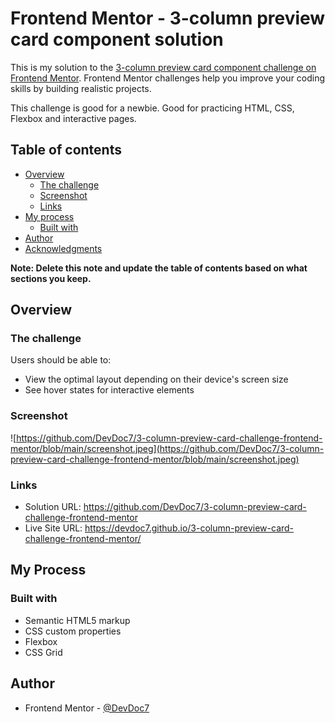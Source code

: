 # Frontend Mentor - 3-column preview card component solution

This is my solution to the [3-column preview card component challenge on Frontend Mentor](https://www.frontendmentor.io/challenges/3column-preview-card-component-pH92eAR2-). Frontend Mentor challenges help you improve your coding skills by building realistic projects. 

This challenge is good for a newbie. Good for practicing HTML, CSS, Flexbox and interactive pages.

## Table of contents

- [Overview](#overview)
  - [The challenge](#the-challenge)
  - [Screenshot](#screenshot)
  - [Links](#links)
- [My process](#my-process)
  - [Built with](#built-with)
- [Author](#author)
- [Acknowledgments](#acknowledgments)

**Note: Delete this note and update the table of contents based on what sections you keep.**

## Overview

### The challenge

Users should be able to:

- View the optimal layout depending on their device's screen size
- See hover states for interactive elements

### Screenshot

![https://github.com/DevDoc7/3-column-preview-card-challenge-frontend-mentor/blob/main/screenshot.jpeg](https://github.com/DevDoc7/3-column-preview-card-challenge-frontend-mentor/blob/main/screenshot.jpeg)

### Links

- Solution URL: https://github.com/DevDoc7/3-column-preview-card-challenge-frontend-mentor
- Live Site URL: https://devdoc7.github.io/3-column-preview-card-challenge-frontend-mentor/

## My Process

### Built with

- Semantic HTML5 markup
- CSS custom properties
- Flexbox
- CSS Grid

## Author

- Frontend Mentor - [@DevDoc7](https://www.frontendmentor.io/profile/@DevDoc7)

